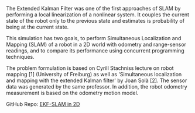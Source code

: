 The Extended Kalman Filter was one of the first approaches of SLAM by
performing a local linearization of a nonlinear system. It couples the
current state of the robot only to the previous state and estimates is
probability of being at the current state. 

This simulation has two goals, to perform Simultaneous Localization and Mapping (SLAM) of a robot in a 2D world with odometry and range-sensor readings, and to compare its performance using concurrent programming techniques.

The problem formulation is based on Cyrill Stachniss lecture on robot
mapping [1] (University of Freiburg) as well as
'Simultaneous localization and mapping with the extended Kalman filter'
by Joan Solà [2]. The sensor data was generated by the same
professor. In addition, the robot odometry measurement is based
on the odometry motion model.

GitHub Repo: [EKF-SLAM in 2D](https://github.com/Dcasadoherraez/cpp-threads/tree/main/ekf-slam)